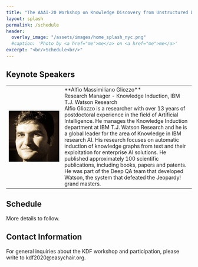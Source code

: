 ```yaml
---
title: "The AAAI-20 Workshop on Knowledge Discovery from Unstructured Data in Financial Services"
layout: splash
permalink: /schedule
header:
  overlay_image: "/assets/images/home_splash_nyc.png"
  #caption: 'Photo by <a href="me">me</a> on <a href="me">me</a>'
excerpt: "<br/>Schedule<br/>"
---
```

<h2>Keynote Speakers</h2>
<table>
<colgroup>
<col width="30%" />
<col width="70%" />
</colgroup>
<tbody>
<tr>
<td markdown="span"><img src="/assets/images/gliozzo.jpg" alt="Alfio Massimiliano Gliozzo" width="%20"/></td>
<td markdown="span">**Alfio Massimiliano Gliozzo**<br>
Research Manager - Knowledge Induction, IBM T.J. Watson Research<br>
Alfio Gliozzo is a researcher with over 13 years of postdoctoral experience in the field of Artificial Intelligence. He manages the Knowledge Induction department at IBM T.J. Watson Research and he is a global leader for the area of Knowledge in IBM research AI. His research focuses on automatic induction of knowledge graphs from text and their exploitation for enterprise AI solutions. He published approximately 100 scientific publications, including books, papers and patents. He was part of the Deep QA team that developed Watson, the system that defeated the Jeopardy! grand masters.
 </td>
</tr>
</tbody>
</table>

<h2>Schedule</h2>

More details to follow. 

<h2 id='contact'>Contact Information</h2>
For general inquiries about the KDF workshop and participation, please write to kdf2020@easychair.org.